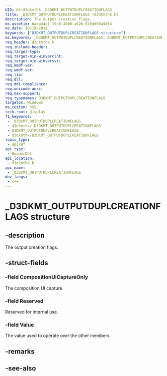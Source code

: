 ```yaml
---
UID: NS:d3dkmthk._D3DKMT_OUTPUTDUPLCREATIONFLAGS
title: _D3DKMT_OUTPUTDUPLCREATIONFLAGS (d3dkmthk.h)
description: The output creation flags.
ms.assetid: 6aea34d1-19c8-4900-a626-519dd50a50f4
ms.date: 10/19/2018
keywords: ["D3DKMT_OUTPUTDUPLCREATIONFLAGS structure"]
ms.keywords: _D3DKMT_OUTPUTDUPLCREATIONFLAGS, D3DKMT_OUTPUTDUPLCREATIONFLAGS,
req.header: d3dkmthk.h
req.include-header: 
req.target-type: 
req.target-min-winverclnt: 
req.target-min-winversvr: 
req.kmdf-ver: 
req.umdf-ver: 
req.lib: 
req.dll: 
req.ddi-compliance: 
req.unicode-ansi: 
req.max-support: 
req.typenames: D3DKMT_OUTPUTDUPLCREATIONFLAGS
targetos: Windows
ms.custom: RS5
tech.root: display
f1_keywords:
 - _D3DKMT_OUTPUTDUPLCREATIONFLAGS
 - d3dkmthk/_D3DKMT_OUTPUTDUPLCREATIONFLAGS
 - D3DKMT_OUTPUTDUPLCREATIONFLAGS
 - d3dkmthk/D3DKMT_OUTPUTDUPLCREATIONFLAGS
topic_type:
 - apiref
api_type:
 - HeaderDef
api_location:
 - d3dkmthk.h
api_name:
 - _D3DKMT_OUTPUTDUPLCREATIONFLAGS
dev_langs:
 - c++
---
```


# _D3DKMT_OUTPUTDUPLCREATIONFLAGS structure


## -description

The output creation flags.

## -struct-fields

### -field CompositionUiCaptureOnly

The composition UI capture.

### -field Reserved

Reserved for internal use.

### -field Value

 
The value used to operate over the other members.

## -remarks

## -see-also

